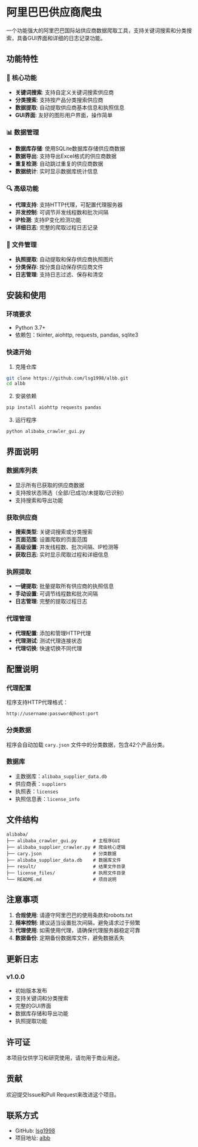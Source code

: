 # 阿里巴巴供应商爬虫

一个功能强大的阿里巴巴国际站供应商数据爬取工具，支持关键词搜索和分类搜索，具备GUI界面和详细的日志记录功能。

## 功能特性

### 🎯 核心功能
- **关键词搜索**: 支持自定义关键词搜索供应商
- **分类搜索**: 支持按产品分类搜索供应商
- **数据提取**: 自动提取供应商基本信息和执照信息
- **GUI界面**: 友好的图形用户界面，操作简单

### 📊 数据管理
- **数据库存储**: 使用SQLite数据库存储供应商数据
- **数据导出**: 支持导出Excel格式的供应商数据
- **重复检测**: 自动跳过重复的供应商数据
- **数据统计**: 实时显示数据库统计信息

### 🔍 高级功能
- **代理支持**: 支持HTTP代理，可配置代理服务器
- **并发控制**: 可调节并发线程数和批次间隔
- **IP检测**: 支持IP变化检测功能
- **详细日志**: 完整的爬取过程日志记录

### 📁 文件管理
- **执照提取**: 自动提取和保存供应商执照图片
- **分类保存**: 按分类自动保存供应商文件
- **日志管理**: 支持日志过滤、保存和清空

## 安装和使用

### 环境要求
- Python 3.7+
- 依赖包：tkinter, aiohttp, requests, pandas, sqlite3

### 快速开始
1. 克隆仓库
```bash
git clone https://github.com/lsg1998/albb.git
cd albb
```

2. 安装依赖
```bash
pip install aiohttp requests pandas
```

3. 运行程序
```bash
python alibaba_crawler_gui.py
```

## 界面说明

### 数据库列表
- 显示所有已获取的供应商数据
- 支持按状态筛选（全部/已成功/未提取/已识别）
- 支持搜索和导出功能

### 获取供应商
- **搜索类型**: 关键词搜索或分类搜索
- **页面范围**: 设置爬取的页面范围
- **高级设置**: 并发线程数、批次间隔、IP检测等
- **获取日志**: 实时显示爬取过程和详细信息

### 执照提取
- **一键提取**: 批量提取所有供应商的执照信息
- **手动设置**: 可调节线程数和批次间隔
- **日志管理**: 完整的提取过程日志

### 代理管理
- **代理配置**: 添加和管理HTTP代理
- **代理测试**: 测试代理连接状态
- **代理切换**: 快速切换不同代理

## 配置说明

### 代理配置
程序支持HTTP代理格式：
```
http://username:password@host:port
```

### 分类数据
程序会自动加载 `cary.json` 文件中的分类数据，包含42个产品分类。

### 数据库
- 主数据库：`alibaba_supplier_data.db`
- 供应商表：`suppliers`
- 执照表：`licenses`
- 执照信息表：`license_info`

## 文件结构

```
alibaba/
├── alibaba_crawler_gui.py      # 主程序GUI
├── alibaba_supplier_crawler.py # 爬虫核心逻辑
├── cary.json                   # 分类数据
├── alibaba_supplier_data.db    # 数据库文件
├── result/                     # 结果文件目录
├── license_files/              # 执照文件目录
└── README.md                   # 项目说明
```

## 注意事项

1. **合规使用**: 请遵守阿里巴巴的使用条款和robots.txt
2. **频率控制**: 建议适当设置批次间隔，避免请求过于频繁
3. **代理使用**: 如需使用代理，请确保代理服务器稳定可靠
4. **数据备份**: 定期备份数据库文件，避免数据丢失

## 更新日志

### v1.0.0
- 初始版本发布
- 支持关键词和分类搜索
- 完整的GUI界面
- 数据库存储和导出功能
- 执照提取功能

## 许可证

本项目仅供学习和研究使用，请勿用于商业用途。

## 贡献

欢迎提交Issue和Pull Request来改进这个项目。

## 联系方式

- GitHub: [lsg1998](https://github.com/lsg1998)
- 项目地址: [albb](https://github.com/lsg1998/albb.git) 